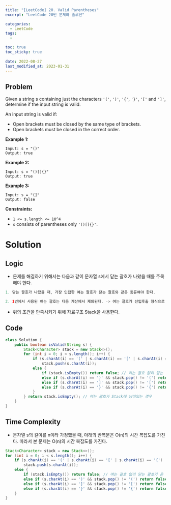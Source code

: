 ```yaml
---
title: "[LeetCode] 20. Valid Parentheses"
excerpt: "LeetCode 20번 문제와 솔루션"

categories:
  - LeetCode
tags:
  - 

toc: true
toc_sticky: true
 
date: 2022-08-27
last_modified_at: 2023-01-31
---
```

## **Problem**
Given a string s containing just the characters `'('`, `')'`, `'{'`, `'}'`, `'['` and `']'`, determine if the input string is valid.

An input string is valid if:
- Open brackets must be closed by the same type of brackets.
- Open brackets must be closed in the correct order.

**Example 1:**
```
Input: s = "()"
Output: true
```
**Example 2:**
```
Input: s = "()[]{}"
Output: true
```
**Example 3:**
```
Input: s = "(]"
Output: false
```
**Constraints:**
- `1 <= s.length <= 10^4`
- `s` consists of parentheses only `'()[]{}'`.

# **Solution**
## **Logic**
- 문제를 해결하기 위해서는 다음과 같이 문자열 s에서 닫는 괄호가 나왔을 때를 주목해야 한다.
```java
1. 닫는 괄호가 나왔을 때, 가장 인접한 여는 괄호가 닫는 괄호와 같은 종류여야 한다.

2. 1번에서 사용된 여는 괄호는 다음 계산에서 제외된다. -> 여는 괄호가 선입후출 형식으로 관리되어야 한다.
```
- 위의 조건을 만족시키기 위해 자료구조 Stack을 사용한다.
## **Code**
```java
class Solution {
    public boolean isValid(String s) {
        Stack<Character> stack = new Stack<>();
        for (int i = 0; i < s.length(); i++) {
            if (s.charAt(i) == '(' | s.charAt(i) == '[' | s.charAt(i) == '{')
                stack.push(s.charAt(i));
            else {
                if (stack.isEmpty()) return false; // 여는 괄호 없이 닫는 괄호가 온 경우
                else if (s.charAt(i) == ')' && stack.pop() != '(') return false;
                else if (s.charAt(i) == ']' && stack.pop() != '[') return false;
                else if (s.charAt(i) == '}' && stack.pop() != '{') return false;
            }
        } return stack.isEmpty(); // 여는 괄호가 Stack에 남아있는 경우
    }
}
```
## **Time Complexity**
- 문자열 s의 길이를 n이라 가정했을 때, 아래의 반복문은 O(n)의 시간 복잡도를 가진다. 따라서 본 문제는 O(n)의 시간 복잡도를 가진다.
```java
Stack<Character> stack = new Stack<>();
for (int i = 0; i < s.length(); i++) {
    if (s.charAt(i) == '(' | s.charAt(i) == '[' | s.charAt(i) == '{')
        stack.push(s.charAt(i));
    else {
        if (stack.isEmpty()) return false; // 여는 괄호 없이 닫는 괄호가 온 경우
        else if (s.charAt(i) == ')' && stack.pop() != '(') return false;
        else if (s.charAt(i) == ']' && stack.pop() != '[') return false;
        else if (s.charAt(i) == '}' && stack.pop() != '{') return false;
    }
}
```